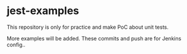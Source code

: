 # jest-examples

This repository is only for practice and make PoC about unit tests.

More examples will be added.
These commits and push are for Jenkins config..
